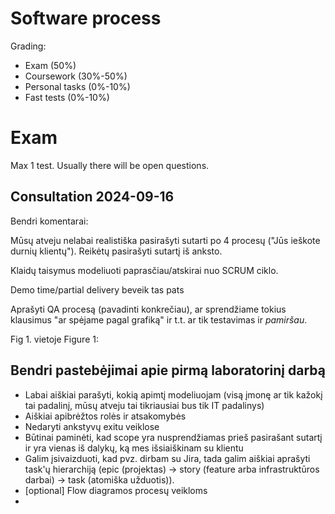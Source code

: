 # Software process

Grading:

- Exam (50%)
- Coursework (30%-50%)
- Personal tasks (0%-10%)
- Fast tests (0%-10%)

# Exam

Max 1 test.
Usually there will be open questions.

## Consultation 2024-09-16

Bendri komentarai:

Mūsų atveju nelabai realistiška pasirašyti sutarti po 4 procesų ("Jūs ieškote durnių klientų").
Reikėtų pasirašyti sutartį iš anksto.

Klaidų taisymus modeliuoti paprasčiau/atskirai nuo SCRUM ciklo.

Demo time/partial delivery beveik tas pats

Aprašyti QA procesą (pavadinti konkrečiau), ar sprendžiame tokius klausimus "ar spėjame pagal grafiką" ir t.t. ar tik testavimas ir *pamiršau*.

Fig 1. vietoje Figure 1:

## Bendri pastebėjimai apie pirmą laboratorinį darbą

- Labai aiškiai parašyti, kokią apimtį modeliuojam (visą įmonę ar tik kažokį tai padalinį, mūsų atveju tai tikriausiai bus tik IT padalinys)
- Aiškiai apibrėžtos rolės ir atsakomybės
- Nedaryti ankstyvų exitu veiklose
- Būtinai paminėti, kad scope yra nusprendžiamas prieš pasirašant sutartį ir yra vienas iš dalykų, ką mes išsiaiškinam su klientu
- Galim įsivaizduoti, kad pvz. dirbam su Jira, tada galim aiškiai aprašyti task'ų hierarchiją (epic (projektas) -> story (feature arba infrastruktūros darbai) -> task (atomiška užduotis)).
- [optional] Flow diagramos procesų veikloms
- 